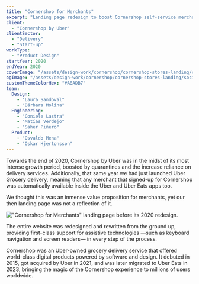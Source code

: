 ```yaml
---
title: "Cornershop for Merchants"
excerpt: "Landing page redesign to boost Cornershop self-service merchants sign-ups."
client:
  - "Cornershop by Uber"
clientSector:
  - "Delivery"
  - "Start-up"
workType:
  - "Product Design"
startYear: 2020
endYear: 2020
coverImage: "/assets/design-work/cornershop/cornershop-stores-landing/cornershop-stores-landing-redesign.webm"
ogImage: "/assets/design-work/cornershop/cornershop-stores-landing/social-thumbnail.png"
customThemeColorHex: "#A8ADB7"
team:
  Design:
    - "Laura Sandoval"
    - "Bárbara Molina"
  Engineering:
    - "Coniele Lastra"
    - "Matías Verdejo"
    - "Saher Piñero"
  Product:
    - "Osvaldo Mena"
    - "Oskar Hjertonsson"
---
```


Towards the end of 2020, Cornershop by Uber was in the midst of its most intense growth period, boosted by quarantines and the increase reliance on delivery services. Additionally, that same year we had just launched Uber Grocery delivery, meaning that any merchant that signed-up for Cornershop was automatically available inside the Uber and Uber Eats apps too.

We thought this was an inmense value proposition for merchants, yet our then landing page was not a reflection of it.

!["Cornershop for Merchants" landing page before its 2020 redesign.](/assets/design-work/cornershop/cornershop-stores-landing/cornershop-for-stores-landing-before.png)

The entire website was redesigned and rewritten from the ground up, providing first-class support for assistive technologies —such as keyboard navigation and screen readers— in every step of the process.

Cornershop was an Uber-owned grocery delivery service that offered world-class digital products powered by software and design. It debuted in 2015, got acquired by Uber in 2021, and was later migrated to Uber Eats in 2023, bringing the magic of the Cornershop experience to millions of users worldwide.